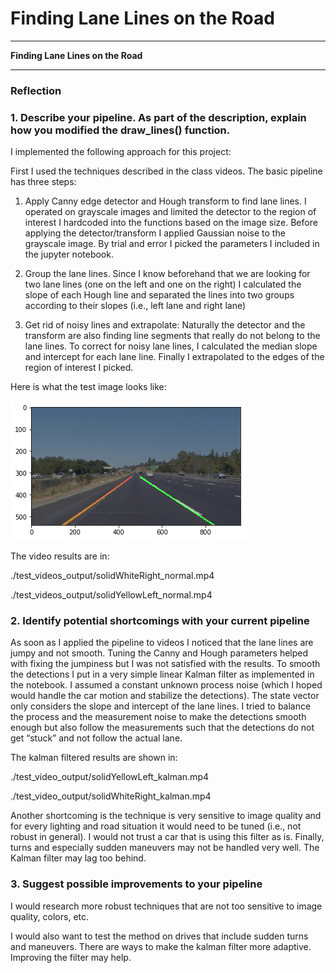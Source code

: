 # **Finding Lane Lines on the Road** 

---

**Finding Lane Lines on the Road**

---

### Reflection

### 1. Describe your pipeline. As part of the description, explain how you modified the draw_lines() function.

I implemented the following approach for this project:

First I used the techniques described in the class videos. The basic pipeline has three steps:

   1. Apply Canny edge detector and Hough transform to find lane lines. I operated on grayscale images and limited the detector to the region of interest I hardcoded into the functions based on the image size. Before applying the detector/transform I applied Gaussian noise to the grayscale image. By trial and error I picked the parameters I included in the jupyter notebook.
    
   2. Group the lane lines. Since I know beforehand that we are looking for two lane lines (one on the left and one on the right) I calculated the slope of each Hough line and separated the lines into two groups according to their slopes (i.e., left lane and right lane)
       
   3. Get rid of noisy lines and extrapolate: Naturally the detector and the transform are also finding line segments that really do not belong to the lane lines. To correct for noisy lane lines, I calculated the median slope and intercept for each lane line. Finally I extrapolated to the edges of the region of interest I picked.

Here is what the test image looks like:

[image1]: ./examples/test_image.png "Grayscale"

![alt text][image1]

The video results are in:

./test_videos_output/solidWhiteRight_normal.mp4

./test_videos_output/solidYellowLeft_normal.mp4


### 2. Identify potential shortcomings with your current pipeline

As soon as I applied the pipeline to videos I noticed that the lane lines are jumpy and not smooth. Tuning the Canny and Hough parameters helped with fixing the jumpiness but I was not satisfied with the results. To smooth the detections I put in a very simple linear Kalman filter as implemented in the notebook. I assumed a constant unknown process noise (which I hoped would handle the car motion and stabilize the detections). The state vector only considers the slope and intercept of the lane lines. I tried to balance the process and the measurement noise to make the detections smooth enough but also follow the measurements such that the detections do not get “stuck” and not follow the actual lane.

The kalman filtered results are shown in:

./test_video_output/solidYellowLeft_kalman.mp4

./test_video_output/solidWhiteRight_kalman.mp4

Another shortcoming is the technique is very sensitive to image quality and for every lighting and road situation it would need to be tuned (i.e., not robust in general). I would not trust a car that is using this filter as is.
Finally, turns and especially sudden maneuvers may not be handled very well. The Kalman filter may lag too behind. 


### 3. Suggest possible improvements to your pipeline

I would research more robust techniques that are not too sensitive to image quality, colors, etc.

I would also want to test the method on drives that include sudden turns and maneuvers. There are ways to make the kalman filter more adaptive. Improving the filter may help.
